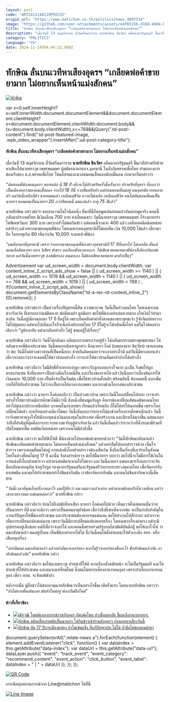 ```yaml
---
layout: post
code: "ART2411140119P5GC9I"
origin_url: "https://www.matichon.co.th/politics/news_4897514"
image: "https://github.com/user-attachments/assets/e4f6515b-d18d-4604-b5a2-1ffcdea5a15c"
title: "ทักษิณ ลั่นบนเวทีหาเสียงอุดรฯ “เกลียดพ่อค้าขายยามาก ไม่อยากเห็นหน้าแม่งสักคน”"
description: "เมื่อวันที่ 13 พฤศจิกายน ที่วัดศรีนคราราม นายทักษิณ ชินวัตร อดีตนายกรัฐมนตรี ขึ้นเวทีปราศรัยช่วยหาเสียงให้นายศราวุธ เพชรพนมพร ผู้สมัครนายกอบจ.อุดรธานี"
category: "POLITICS"
language: "th"
date: 2024-11-14T04:44:32.909Z
---
```


# ทักษิณ ลั่นบนเวทีหาเสียงอุดรฯ “เกลียดพ่อค้าขายยามาก ไม่อยากเห็นหน้าแม่งสักคน”

[![ทักษิณ](https://www.matichon.co.th/wp-content/uploads/2024/11/lunbonwaytee1.jpg "lunbonwaytee1")](https://www.matichon.co.th/wp-content/uploads/2024/11/lunbonwaytee1.jpg)

var x=0;self.innerHeight?x=self.innerWidth:document.documentElement&&document.documentElement.clientHeight?x=document.documentElement.clientWidth:document.body&&(x=document.body.clientWidth),x<=768&&jQuery(".td-post-content").find(".td-post-featured-image, .wpb\_video\_wrapper").insertAfter(".ud-post-category-title");

#### **ทักษิณ ลั่นบนเวทีหาเสียงอุดรฯ “เกลียดพ่อค้าขายยามาก ไม่อยากเห็นหน้าแม่งสักคน”**

เมื่อวันที่ 13 พฤศจิกายน ที่วัดศรีนคราราม **นายทักษิณ ชินวัตร** อดีตนายกรัฐมนตรี ขึ้นเวทีปราศรัยช่วยหาเสียงให้นายศราวุธ เพชรพนมพร ผู้สมัครนายกอบจ.อุดรธานี ในสังกัดพรรคเพื่อไทย ท่ามกลางการต้อนรับของ ส.ส.พรรคเพื่อไทย โซนอีสานและมวลชนคนเสื้อแดงนับหมื่นคน ก่อนจะเริ่มกล่าวว่า

_“คิดฮอดพี่น้องคนอุดรฯ หลายเด้อ นี่ 18 ปี เพิ่งจะได้ปราศรัยครั้งนี้ครั้งแรก ปราศรัยที่อุดรฯ ที่บอกว่าเป็นเมืองหลวงของคนเสื้อแดง จากไป 18 ปีนี้ รวยขึ้นหรือยัง แต่ก่อนตอนที่ผมอยู่ คนอุดรมีควายหลายตัว แต่วันนี้เหลือกี่ตัว ขายหมดแล้ว เหลือแต่ชีวิต ควายไม่เหลือ เหลือแต่ชีวิต คนไม่ทันตอนที่ผมเป็นนายกฯ ตอนตนเป็นนายกฯ 20 กว่าปีตอนนี้ ตนแก่แล้ว อายุ 75 ปีแล้ว”_

นายทักษิณ กล่าวต่อว่า ขอเล่าความในใจนิดหนึ่ง ที่มาที่นี่ก็ขอพูดเล่นก่อนแล้วกันค่อยพูดจริง ตอนนี้กลับมาประเทศไทย มีเงินเดือน 700 บาท ค่าเบี้ยคนชรา วันนี้นายศราวุธ เพชรพนมพร ก็จ้างมาหารำไพ่พิเศษวันละ 300 บาท เพราะกลัวไม่พอกินข้าว แต่ตอนนี้จวนจะ 400 แล้ว เหลือเทคนิคนิดหน่อย แต่จริงๆ แล้วอยากมาขอบคุณพี่น้อง โดยเฉพาะคนอุดรธานีที่ไม่เคยลืม เงิน 10,000 ได้แล้ว เดี๋ยวมาอีก ใครอายุเกิน 60 เห็นว่าเงิน 10,000 จะมาแล้วพี่น้อง

_“ผมลือกมาที่อุดรธานี เพราะว่าอยากมาขอบคุณพี่น้องชาวอุดรธานีที่ 17 ปีที่ออกไป ไม่เคยลืม ตั้งแต่ตอนที่อดีตนายก อบจ.วิเชียร ขำขาว ลงเลือกตั้งนายกอบจ. ได้เขียนจดหมายมาพี่น้องก็เลือกกันถล่มทลาย แต่วันนี้นายศราวุธ ลงสมัครเอง ตนมาเอง ไม่ต้องเขียนจดหมาย มาตัวเป็นๆ”_

Advertisement var ud\_screen\_width = document.body.clientWidth; var content\_inline\_2\_script\_ads\_show = false || ( ud\_screen\_width >= 1140 ) || ( ud\_screen\_width >= 1019 && ud\_screen\_width < 1140 ) || ( ud\_screen\_width >= 768 && ud\_screen\_width < 1019 ) || ( ud\_screen\_width < 768 ) ; if(!content\_inline\_2\_script\_ads\_show){ document.getElementsByClassName("td-a-rec-id-content\_inline\_2")\[0\].remove(); }

นายทักษิณ กล่าวต่อว่า เป็นห่วงเรื่องปัญหาหนี้สิน ความยากจน วันนี้เป็นห่วงคนไทย โดยเฉพาะคนต่างจังหวัด ที่เขาบอกว่าแม่ติดหวย พ่อติดเหล้า ลูกติดยา ขอให้พี่น้องอย่าเล่นหวยมาก เก็บเงินไว้ทำมาหากิน วันนี้อยู่เมืองนอกมา 17 ปี ที่อยู่ได้ เพราะยึดหลักคำคำสั่งสอนของพระพุทธเจ้า รู้จักจิตปล่อยวาง ไม่ไปลุ่มหลง แต่หากไปเห็นอะไรก็จะนึกถึงประเทศไทย 17 ปีไม่รู้จะได้กลับเมื่อไหร่ แต่ในใจคิดอย่างเดียวว่า “กูต้องกลับ แต่จะกลับอย่างไร ไม่รู้ ขอแค่สู้ไปเรื่อยๆ“

นายทักษิณ กล่าวอีกว่า วันนี้ได้กลับมา กลับมากราบพระเจ้าอยู่หัว ได้กลับมากราบพระพุทธศาสนา ได้กลับมาเจอพี่น้องประชาชน วันนี้ขอแอบนินทาลูกสาว คือนายกฯ อิ๊งค์ (แพทองธาร ชินวัตร) เขาบอกตนว่า พ่อ วันนี้อิ๊งค์ห่วงชาวบ้านที่เป็นหนี้เยอะ ช่วยกันคิดหน่อยว่าจะเอาอย่างไรดี แต่วันนี้มีทางออกแล้ว เดี๋ยวจะบอกว่าเราจะลดหนี้ให้ชาวบ้านอย่างไร เราจะทำให้ชาวบ้านลืมตาอ้าปากได้อย่างไร

นายทักษิณ กล่าวอีกว่า ไม่มีสิทธิ์ที่จะครอบงำลูก เพราะรักลูกแบบเกรงใจมาก ฉะนั้น จึงขอให้ลูกครอบงำแทน สิ่งที่นายกฯ เป็นห่วงคือเรื่องหนี้สิน และเรื่องของรายได้ แล้ววันนี้บอกว่าเบื้องต้นการให้เงินคนละ 10,000 บาท เป็นสิ่งจำเป็นเริ่มต้น เพื่อให้ชาวบ้านตั้งหลัก พร้อมกันนี้ ต้องลดหนี้ และเพิ่มรายได้ให้กับประชาชน ไม่ว่าจะเป็นรายได้ทางการเกษตร และทางด้านโอกาสของประชาชน

นายทักษิณ กล่าวว่า นายกฯ อิ๊งค์บอกอีกว่า เป็นห่วงชาวบ้าน เพราะวันนี้โลกเปลี่ยนไปเยอะ เราจะทำอย่างไรให้ชาวบ้านมีการศึกษาได้ดีกว่านี้ สิ่งหนึ่งที่ตนพูดกับลูก คือเราต้องเปลี่ยนทัศนคติของคนไทย อย่าไปมุ่งเอาประกาศนียบัตร บางคนในกรุงเทพฯ เรียนแล้วเรียนอีก ก็ไม่ได้ทำให้ฉลาดขึ้น เพราะโลกเปลี่ยนไปแล้ว การเรียนอย่างเดียวไม่พอ วันนี้เห็นบอกว่าหารายได้มาช่วยเรื่องการศึกษาเด็กแล้ว วันนี้เราจึงพยายามจูงใจให้นักลงทุนนำเงินมาลงทุนในประเทศ เพื่อสร้างงาน และมีรายได้มากขึ้น แต่ตนบอกว่าสิ่งที่สำคัญที่สุดคือการกระจายความเจริญสู่ต่างจังหวัด แล้ววันนี้เห็นแล้วว่าระหว่างที่นั่งรถมามีร้านที่เปิดใหม่มากขึ้น แต่มันเงียบหน่อย เพราะคนไม่มีกำลังซื้อ

นายทักษิณ กล่าวว่า ขอให้ฟังให้ดี พี่น้องช่วยไปบอกพ่อค้าขายยาด้วยว่า “วันนี้ทักษิณกลับมาแล้ว ทักษิณเกลียดพ่อค้าขายยามาก ไม่อยากเห็นหน้าแม่งสักคน” แล้วอย่าลืมไปบอกตำรวจด้วย เห็นใจตำรวจ เพราะตอนที่ตนไม่อยู่ การแต่งตั้งโยกย้ายตำรวจต้องเสียเงิน ซึ่งถือเป็นเรื่องที่เลวร้ายในสังคมไทยในช่วงที่ตนไม่อยู่ 17 ปี ฉะนั้น จึงสงสารตำรวจ ต่อไปนี้นายกฯ บอกว่า ต่อไปนี้จะไม่มีการใช้เงินในการแต่งตั้งโยกย้ายตำรวจ แล้วยาเสพติดจะหายไปไม่ยาก และวันนี้นายกฯ แพทองธารจึงบอกว่าจะจับมือกลับนายอนุทิน ชาญวีรกูล รองนายกรัฐมนตรีและรัฐมนตรีว่าการกระทรวงมหาดไทย เพื่อจัดการกับยาเสพติด และขอให้ประชาชนอย่าไปชินชากับมัน เราต้องจัดการกับมัน และตนไม่ชินชากับพวกนี้เด็ดขาด

_“วันนี้เวลาที่คุณอิ๊งค์สั่งงานอะไร ผมก็รู้สึกว่า ผม ผมยาวแล้วเหรอ หน้าตาเหมือนหรือไม่ เหมือน แต่ว่าเขาสวยกว่าผม แต่ผมหล่อกว่า”_ นายทักษิณ กล่าว

นายทักษิณ กล่าวอีกว่า ย้อนไปถึงสมัยที่หาเสียง นายกฯ อิ๊งค์เคยไปด้วย เห็นแววตั้งแต่ตอนนั้นว่าจะเป็นนายกฯ ที่ดี และจะดีกว่า เพราะเป็นตอนอายุยังน้อย เชื่อว่าสิ่งที่เขาเห็นจากพ่อ จะเป็นกำลังสำคัญในการแก้ปัญหาให้พี่น้องประชาชน และประชาชนต้องหายจนแน่นอน ขอให้ทำงานไปสักระยะ แล้วเราจะเห็นการเปลี่ยนแปลงแน่นอน เพราะวันนี้มีการเปลี่ยนแปลงหลายเรื่อง โดยเฉพาะเรื่องค่าแรง แม้จะมีอุปสรรคอยู่เล็กน้อย แต่ก็เชื่อว่าจะแก้ได้ และตอนนี้พรรคร่วมรัฐบาลก็สามัคคีกันดีอยูี ขอให้เบาใจได้ ว่าตนกลับมาแล้ว ตนอยู่ทั้งคน เห็นพี่น้องลำบากไม่ได้ ซึ่งวันนี้ตนได้ตั้งตำแหน่งให้ตัวเองคือ สทร. หรือ เสือกทุกเรื่อง

_“อย่าลืมผม ผมกลับมาแล้ว แล้วอย่าลืมกาเบอร์สอง หากไม่รู้ว่าเบอร์สองชื่ออะไร ชื่อทักษิณแล้วกัน กาทักษิณแล้วกัน”_ นายทักษิณ กล่าว

นายทักษิณ กล่าวอีกว่า ขอให้นายศราวุธ ทำหน้าที่ให้ดี หากเลือกตั้งสมัยหน้า จะได้เป็นรัฐมนตรี และได้ทำหน้าที่ให้ประชาชน และตนจะมาเยี่ยมใหม่ ซึ่งตนไม่อยากเลี้ยงอาหารคนอุดร เพราะถ้าเลี้ยงอาหารคนอุดร เดี๋ยว กกต. จะจับแพ้ฟาล์ว

หลังจากนั้น ผู้สื่อข่าวได้สอบถามนายทักษิณว่าเป็นอย่างไรขึ้นเวทีครั้งแรก โดยนายกทักษิณ กล่าวว่า _“ยังไม่หายตื่นเต้นเลย มันยังใหม่อยู่ ต้องเริ่มฝึกใหม่”_

#### ข่าวที่เกี่ยวข้อง

*   [![](https://www.matichon.co.th/wp-content/uploads/2024/11/99-788.jpg)ณัฐวุฒิ โพสต์แถลงการณ์ราชภัฏอุดร อัดเฟคโพล อ้างชื่อมหาลัย ชี้ผลเลือกนายกอบจ.](https://www.matichon.co.th/politics/news_4897682)
*   [![](https://www.matichon.co.th/wp-content/uploads/2024/11/056412.jpg)ทักษิณ หยิบเสื้อเก่าสมัยเป็นนายกฯ ใส่กินข้าวเช้าร้านดังอุดรฯ ก่อนลุยหาเสียงวันนี้](https://www.matichon.co.th/politics/news_4897616)
*   [![](https://www.matichon.co.th/wp-content/uploads/2024/11/S__266568.jpg)ทักษิณ ยัน 17 ปีการเมืองแย่ลง ถ้าไม่เข้มแข็ง ก็แก้ปัญหาปท.ไม่ได้ ย้ำชัดไม่ชอบคนค้ายา](https://www.matichon.co.th/politics/news_4897314)

document.querySelectorAll(".relate-news a").forEach(function(element) { element.addEventListener("click", function() { var dataIndex = this.getAttribute("data-index"); var dataUrl = this.getAttribute("data-url"); dataLayer.push({ "event": "track\_event", "event\_category": "recommend\_content", "event\_action": "click\_button", "event\_label": dataIndex + " | " + dataUrl }); }); });

[![QR Code](https://www.matichon.co.th/wp-content/uploads/2023/07/wob1371z.jpg)](https://lin.ee/ht0nDxX)

เกาะติดทุกสถานการณ์จาก Line@matichon ได้ที่นี่

[![Line Image](https://www.matichon.co.th/wp-content/uploads/2023/07/th.png)](https://lin.ee/ht0nDxX)